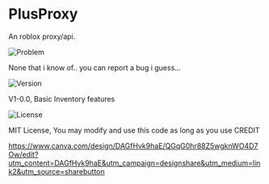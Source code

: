 # PlusProxy
An roblox proxy/api.


![Problem](https://img.shields.io/badge/Problem-Issue-F57C00?style=flat&logo=materialdesignicons&logoColor=white)

None that i know of.. you can report a bug i guess...











![Version](https://img.shields.io/badge/Version-1.0.0-4CAF50?style=flat&logo=tag&logoColor=white)



V1-0.0, Basic Inventory features


























![License](https://img.shields.io/badge/License-MIT-2196F3?style=flat&logo=open-source-initiative&logoColor=white)














MIT License, You may modify and use this code as long as you use CREDIT














https://www.canva.com/design/DAGfHvk9haE/QGqG0hr88Z5wgknWO4D7Ow/edit?utm_content=DAGfHvk9haE&utm_campaign=designshare&utm_medium=link2&utm_source=sharebutton
